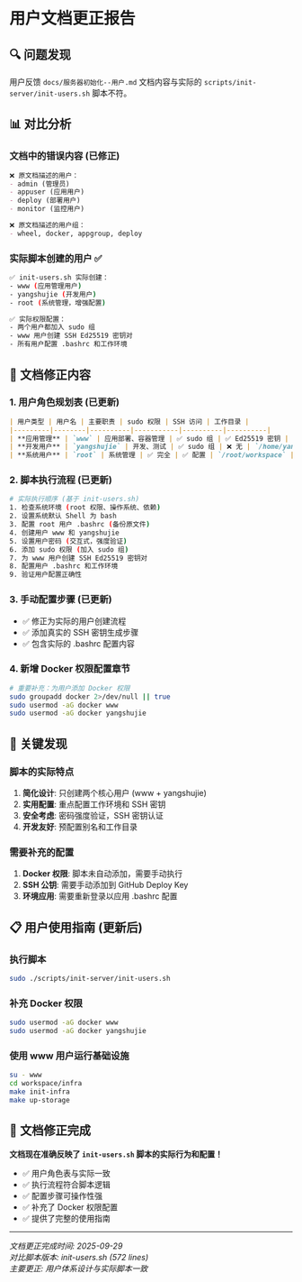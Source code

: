 # 用户文档更正报告

## 🔍 **问题发现**

用户反馈 `docs/服务器初始化--用户.md` 文档内容与实际的 `scripts/init-server/init-users.sh` 脚本不符。

## 📊 **对比分析**

### **文档中的错误内容 (已修正)**
```markdown
❌ 原文档描述的用户：
- admin (管理员)
- appuser (应用用户)  
- deploy (部署用户)
- monitor (监控用户)

❌ 原文档描述的用户组：
- wheel, docker, appgroup, deploy
```

### **实际脚本创建的用户 ✅**
```bash
✅ init-users.sh 实际创建：
- www (应用管理用户)
- yangshujie (开发用户)
- root (系统管理，增强配置)

✅ 实际权限配置：
- 两个用户都加入 sudo 组
- www 用户创建 SSH Ed25519 密钥对
- 所有用户配置 .bashrc 和工作环境
```

## 🔧 **文档修正内容**

### **1. 用户角色规划表 (已更新)**
```markdown
| 用户类型 | 用户名 | 主要职责 | sudo 权限 | SSH 访问 | 工作目录 |
|---------|--------|----------|-----------|----------|----------|
| **应用管理** | `www` | 应用部署、容器管理 | ✅ sudo 组 | ✅ Ed25519 密钥 | `/home/www/workspace` |
| **开发用户** | `yangshujie` | 开发、测试 | ✅ sudo 组 | ❌ 无 | `/home/yangshujie/workspace` |
| **系统用户** | `root` | 系统管理 | ✅ 完全 | ✅ 配置 | `/root/workspace` |
```

### **2. 脚本执行流程 (已更新)**
```bash
# 实际执行顺序 (基于 init-users.sh)
1. 检查系统环境 (root 权限、操作系统、依赖)
2. 设置系统默认 Shell 为 bash  
3. 配置 root 用户 .bashrc (备份原文件)
4. 创建用户 www 和 yangshujie
5. 设置用户密码 (交互式，强度验证)
6. 添加 sudo 权限 (加入 sudo 组)
7. 为 www 用户创建 SSH Ed25519 密钥对
8. 配置用户 .bashrc 和工作环境
9. 验证用户配置正确性
```

### **3. 手动配置步骤 (已更新)**
- ✅ 修正为实际的用户创建流程
- ✅ 添加真实的 SSH 密钥生成步骤
- ✅ 包含实际的 .bashrc 配置内容

### **4. 新增 Docker 权限配置章节**
```bash
# 重要补充：为用户添加 Docker 权限
sudo groupadd docker 2>/dev/null || true
sudo usermod -aG docker www
sudo usermod -aG docker yangshujie
```

## 🎯 **关键发现**

### **脚本的实际特点**
1. **简化设计**: 只创建两个核心用户 (www + yangshujie)
2. **实用配置**: 重点配置工作环境和 SSH 密钥
3. **安全考虑**: 密码强度验证，SSH 密钥认证
4. **开发友好**: 预配置别名和工作目录

### **需要补充的配置**
1. **Docker 权限**: 脚本未自动添加，需要手动执行
2. **SSH 公钥**: 需要手动添加到 GitHub Deploy Key
3. **环境应用**: 需要重新登录以应用 .bashrc 配置

## 📋 **用户使用指南 (更新后)**

### **执行脚本**
```bash
sudo ./scripts/init-server/init-users.sh
```

### **补充 Docker 权限**
```bash
sudo usermod -aG docker www
sudo usermod -aG docker yangshujie
```

### **使用 www 用户运行基础设施**
```bash
su - www
cd workspace/infra
make init-infra
make up-storage
```

## 🎉 **文档修正完成**

**文档现在准确反映了 `init-users.sh` 脚本的实际行为和配置！**

- ✅ 用户角色表与实际一致
- ✅ 执行流程符合脚本逻辑  
- ✅ 配置步骤可操作性强
- ✅ 补充了 Docker 权限配置
- ✅ 提供了完整的使用指南

---

*文档更正完成时间: 2025-09-29*  
*对比脚本版本: init-users.sh (572 lines)*  
*主要更正: 用户体系设计与实际脚本一致*